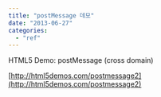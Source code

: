 ```yaml
---
title: "postMessage 데모"
date: "2013-06-27"
categories: 
  - "ref"
---
```


HTML5 Demo: postMessage (cross domain)

[http://html5demos.com/postmessage2](http://html5demos.com/postmessage2)
